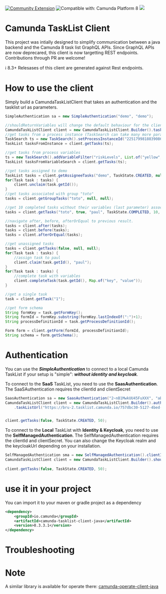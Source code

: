 [![Community Extension](https://img.shields.io/badge/Community%20Extension-An%20open%20source%20community%20maintained%20project-FF4700)](https://github.com/camunda-community-hub/community)
![Compatible with: Camunda Platform 8](https://img.shields.io/badge/Compatible%20with-Camunda%20Platform%208-0072Ce)
[![](https://img.shields.io/badge/Lifecycle-Incubating-blue)](https://github.com/Camunda-Community-Hub/community/blob/main/extension-lifecycle.md#incubating-)

# Camunda TaskList Client

This project was intially designed to simplify communication between a java backend and the Camunda 8 task list GraphQL APIs. Since GraphQL APIs are now deprecared, this client is now targetting REST endpoints. Contributions through PR are welcome!

:information_source: 8.3+ Relesases of this client are generated against Rest endpoints.


# How to use the client

Simply build a CamundaTaskListClient that takes an authentication and the tasklist url as parameters.

```java
SimpleAuthentication sa = new SimpleAuthentication("demo", "demo");

//shouldReturnVariables will change the default behaviour for the client to query variables along with tasks.
CamundaTaskListClient client = new CamundaTaskListClient.Builder().taskListUrl("http://localhost:8081").shouldReturnVariables().authentication(sa).build();
//get tasks from a process instance (TaskSearch can take many more parameters)
TaskSearch ts = new TaskSearch().setProcessInstanceId("2251799818839086");
TaskList tasksFromInstance = client.getTasks(ts);

//get tasks from process variables
ts = new TaskSearch().addVariableFilter("riskLevels", List.of("yellow", "yellow")).addVariableFilter("age", 30);
TaskList tasksFromVariableSearch = client.getTasks(ts);

//get tasks assigned to demo
TaskList tasks = client.getAssigneeTasks("demo", TaskState.CREATED, null);
for(Task task : tasks) {
    client.unclaim(task.getId());
}
//get tasks associated with group "toto"
tasks = client.getGroupTasks("toto", null, null);

//get 10 completed tasks without their variables (last parameter) associated with group "toto", assigned (second parameter) to paul (thrid parameter)
tasks = client.getTasks("toto", true, "paul", TaskState.COMPLETED, 10, false);

//navigate after, before, afterOrEqual to previous result.
tasks = client.after(tasks);
tasks = client.before(tasks);
tasks = client.afterOrEqual(tasks);

//get unassigned tasks
tasks = client.getTasks(false, null, null);
for(Task task : tasks) {
	//assign task to paul
	client.claim(task.getId(), "paul");
}
for(Task task : tasks) {
	//complete task with variables
	client.completeTask(task.getId(), Map.of("key", "value"));
}

//get a single task
task = client.getTask("1");

//get form schema
String formKey = task.getFormKey();
String formId = formKey.substring(formKey.lastIndexOf(":")+1);
String processDefinitionId = task.getProcessDefinitionId();

Form form = client.getForm(formId, processDefinitionId);
String schema = form.getSchema();
```



# Authentication
You can use the ***SimpleAuthentication*** to connect to a local Camunda TaskList if your setup is "simple": ***without identity and keycloak***.

To connect to the **SaaS** TaskList, you need to use the **SaasAuthentication**. The SaaSAuthentication requires the clientId and clientSecret

```java
SaasAuthentication sa = new SaasAuthentication("2~nB1MwkUU45FuXXX", "aBRKtreXQF3uD2MYYY");
CamundaTaskListClient client = new CamundaTaskListClient.Builder().authentication(sa)
    .taskListUrl("https://bru-2.tasklist.camunda.io/757dbc30-5127-4bed-XXXX-XXXXXXXXXXXX").build();


client.getTasks(false, TaskState.CREATED, 50);
```

To connect to the **Local** TaskList with **Identity & Keycloak**, you need to use the **SelfManagedAuthentication**. The SelfManagedAuthentication requires the clientId and clientSecret. You can also change the Keycloak realm and the keycloakUrl depending on your installation.

```java
SelfManagedAuthentication sma = new SelfManagedAuthentication().clientId("java").clientSecret("foTPogjlI0hidwbDZcYFWzmU8FOQwLx0").baseUrl("http://localhost:18080").keycloakRealm("camunda-platform");
CamundaTaskListClient client = new CamundaTaskListClient.Builder().shouldReturnVariables().taskListUrl("http://localhost:8082/").authentication(sma).build();
       
client.getTasks(false, TaskState.CREATED, 50);
```

# use it in your project
You can import it to your maven or gradle project as a dependency

```xml
<dependency>
	<groupId>io.camunda</groupId>
	<artifactId>camunda-tasklist-client-java</artifactId>
	<version>8.3.3.1</version>
</dependency>
```
# Troubleshooting



# Note
A similar library is available for operate there:
[camunda-operate-client-java](https://github.com/camunda-community-hub/camunda-operate-client-java)
